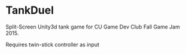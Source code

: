 # TankDuel
Split-Screen Unity3d tank game for CU Game Dev Club Fall Game Jam 2015.

Requires twin-stick controller as input

